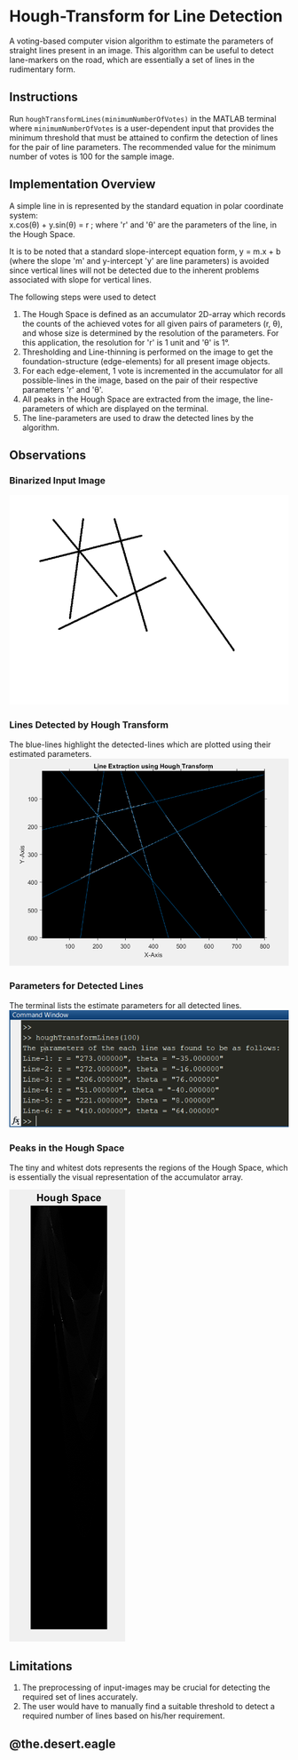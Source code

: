 # Hough-Transform for Line Detection
A voting-based computer vision algorithm to estimate the parameters of straight lines present in an image. This algorithm can be useful to detect lane-markers on the road, which are essentially a set of lines in the rudimentary form.

## Instructions
Run `houghTransformLines(minimumNumberOfVotes)` in the MATLAB terminal where `minimumNumberOfVotes` is a user-dependent input that provides the minimum threshold that must be attained to confirm the detection of lines for the pair of line parameters. The recommended value for the minimum number of votes is 100 for the sample image.

## Implementation Overview
A simple line in is represented by the standard equation in polar coordinate system: </br>
x.cos(&theta;) + y.sin(&theta;) = r  ; where 'r' and '&theta;' are the parameters of the line, in the Hough Space. </br>

It is to be noted that a standard slope-intercept equation form, y = m.x + b (where the slope 'm' and y-intercept 'y' are line parameters) is avoided since vertical lines will not be detected due to the inherent problems associated with slope for vertical lines.   

The following steps were used to detect 
1. The Hough Space is defined as  an accumulator 2D-array which records the counts of the achieved votes for all given pairs of parameters (r, &theta;), and whose size is determined by the resolution of the parameters. For this application, the resolution for 'r' is 1 unit and '&theta;' is 1&deg;. 
2. Thresholding and Line-thinning is performed on the image to get the foundation-structure (edge-elements) for all present image objects.
3. For each edge-element, 1 vote is incremented in the accumulator for all possible-lines in the image, based on the pair of their respective parameters 'r' and '&theta;'.
4. All peaks in the Hough Space are extracted from the image, the line-parameters of which are displayed on the terminal.
5. The line-parameters are used to draw the detected lines by the algorithm.

## Observations
### Binarized Input Image
![Input Image](/line.gif)

### Lines Detected by Hough Transform
The blue-lines highlight the detected-lines which are plotted using their estimated parameters. 
![Sample Output](/sampleOutput.PNG)

### Parameters for Detected Lines
The terminal lists the estimate parameters for all detected lines.
![Console Output](/consoleOutput.PNG)

### Peaks in the Hough Space
The tiny and whitest dots represents the regions of the Hough Space, which is essentially the visual representation of the accumulator array.

![Hough Space](/houghSpace.PNG)

## Limitations
1. The preprocessing of input-images may be crucial for detecting the required set of lines accurately.
2. The user would have to manually find a suitable threshold to detect a required number of lines based on his/her requirement.

## @the.desert.eagle
